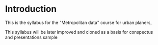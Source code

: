 # Introduction

This is the syllabus for the "Metropolitan data" course for urban planers, 

This syllabus will be later improved and cloned as a basis for conspectus and presentations sample